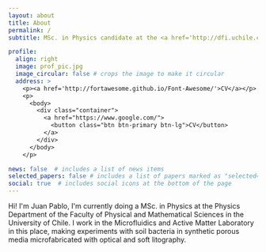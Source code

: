 ```yaml
---
layout: about
title: About
permalink: /
subtitle: MSc. in Physics candidate at the <a href='http://dfi.uchile.cl/'>Physics Department, Faculty of Physical and Mathematical Sciences, University of Chile</a> and <a href='https://activematter.dfi.uchile.cl/'>Millennium Nucleus Physics of Active Matter</a>.

profile:
  align: right
  image: prof_pic.jpg
  image_circular: false # crops the image to make it circular
  address: >
    <p><a href='http://fortawesome.github.io/Font-Awesome/'>CV</a></p>
    <p> 
      <body>
        <div class="container">
          <a href="https://www.google.com/">
            <button class="btn btn-primary btn-lg">CV</button>
          </a>
        </div>
      </body> 
    </p>

news: false  # includes a list of news items
selected_papers: false # includes a list of papers marked as "selected={true}"
social: true  # includes social icons at the bottom of the page
---
```

Hi! I'm Juan Pablo, I'm currently doing a MSc. in Physics at the Physics Department of the Faculty of Physical and Mathematical Sciences in the University of Chile. I work in the Microfluidics and Active Matter Laboratory in this place, making experiments with soil bacteria in synthetic porous media microfabricated with optical and soft litography.
